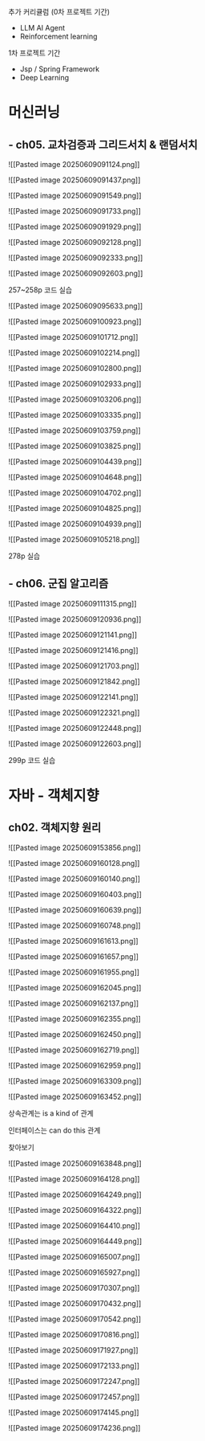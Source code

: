 추가 커리큘럼 (0차 프로젝트 기간)
- LLM AI Agent
- Reinforcement learning

1차 프로젝트 기간
- Jsp / Spring Framework
- Deep Learning

# 머신러닝

## - ch05. 교차검증과 그리드서치 & 랜덤서치

![[Pasted image 20250609091124.png]]

![[Pasted image 20250609091437.png]]

![[Pasted image 20250609091549.png]]

![[Pasted image 20250609091733.png]]

![[Pasted image 20250609091929.png]]

![[Pasted image 20250609092128.png]]

![[Pasted image 20250609092333.png]]

![[Pasted image 20250609092603.png]]

257~258p 코드 실습



![[Pasted image 20250609095633.png]]

![[Pasted image 20250609100923.png]]

![[Pasted image 20250609101712.png]]

![[Pasted image 20250609102214.png]]

![[Pasted image 20250609102800.png]]

![[Pasted image 20250609102933.png]]

![[Pasted image 20250609103206.png]]

![[Pasted image 20250609103335.png]]

![[Pasted image 20250609103759.png]]

![[Pasted image 20250609103825.png]]

![[Pasted image 20250609104439.png]]

![[Pasted image 20250609104648.png]]

![[Pasted image 20250609104702.png]]

![[Pasted image 20250609104825.png]]

![[Pasted image 20250609104939.png]]

![[Pasted image 20250609105218.png]]

278p 실습

## - ch06. 군집 알고리즘

![[Pasted image 20250609111315.png]]

![[Pasted image 20250609120936.png]]

![[Pasted image 20250609121141.png]]

![[Pasted image 20250609121416.png]]

![[Pasted image 20250609121703.png]]

![[Pasted image 20250609121842.png]]

![[Pasted image 20250609122141.png]]

![[Pasted image 20250609122321.png]]

![[Pasted image 20250609122448.png]]

![[Pasted image 20250609122603.png]]

299p 코드 실습

# 자바 - 객체지향

## ch02. 객체지향 원리

![[Pasted image 20250609153856.png]]

![[Pasted image 20250609160128.png]]

![[Pasted image 20250609160140.png]]

![[Pasted image 20250609160403.png]]

![[Pasted image 20250609160639.png]]

![[Pasted image 20250609160748.png]]

![[Pasted image 20250609161613.png]]

![[Pasted image 20250609161657.png]]

![[Pasted image 20250609161955.png]]

![[Pasted image 20250609162045.png]]

![[Pasted image 20250609162137.png]]

![[Pasted image 20250609162355.png]]

![[Pasted image 20250609162450.png]]

![[Pasted image 20250609162719.png]]

![[Pasted image 20250609162959.png]]

![[Pasted image 20250609163309.png]]

![[Pasted image 20250609163452.png]]

상속관계는 is a kind of 관계

인터페이스는 can do this 관계

찾아보기

![[Pasted image 20250609163848.png]]

![[Pasted image 20250609164128.png]]

![[Pasted image 20250609164249.png]]

![[Pasted image 20250609164322.png]]

![[Pasted image 20250609164410.png]]

![[Pasted image 20250609164449.png]]

![[Pasted image 20250609165007.png]]

![[Pasted image 20250609165927.png]]

![[Pasted image 20250609170307.png]]

![[Pasted image 20250609170432.png]]

![[Pasted image 20250609170542.png]]

![[Pasted image 20250609170816.png]]

![[Pasted image 20250609171927.png]]

![[Pasted image 20250609172133.png]]

![[Pasted image 20250609172247.png]]

![[Pasted image 20250609172457.png]]

![[Pasted image 20250609174145.png]]

![[Pasted image 20250609174236.png]]


